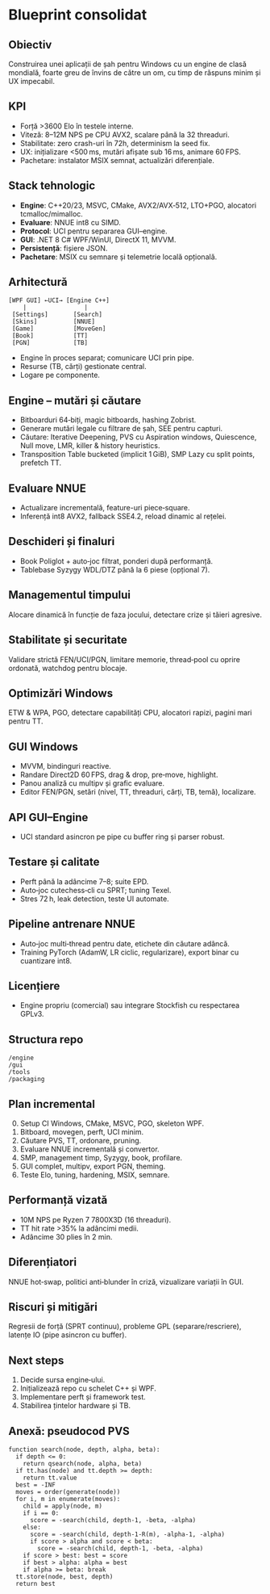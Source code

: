 # Blueprint consolidat

## Obiectiv
Construirea unei aplicații de șah pentru Windows cu un engine de clasă mondială, foarte greu de învins de către un om, cu timp de răspuns minim și UX impecabil.

## KPI
- Forță >3600 Elo în testele interne.
- Viteză: 8–12M NPS pe CPU AVX2, scalare până la 32 threaduri.
- Stabilitate: zero crash-uri în 72h, determinism la seed fix.
- UX: inițializare <500 ms, mutări afișate sub 16 ms, animare 60 FPS.
- Pachetare: instalator MSIX semnat, actualizări diferențiale.

## Stack tehnologic
- **Engine**: C++20/23, MSVC, CMake, AVX2/AVX‑512, LTO+PGO, alocatori tcmalloc/mimalloc.
- **Evaluare**: NNUE int8 cu SIMD.
- **Protocol**: UCI pentru separarea GUI–engine.
- **GUI**: .NET 8 C# WPF/WinUI, DirectX 11, MVVM.
- **Persistență**: fișiere JSON.
- **Pachetare**: MSIX cu semnare și telemetrie locală opțională.

## Arhitectură
```
[WPF GUI] ←UCI→ [Engine C++]
    |                |
 [Settings]       [Search]
 [Skins]          [NNUE]
 [Game]           [MoveGen]
 [Book]           [TT]
 [PGN]            [TB]
```
- Engine în proces separat; comunicare UCI prin pipe.
- Resurse (TB, cărți) gestionate central.
- Logare pe componente.

## Engine – mutări și căutare
- Bitboarduri 64‑biți, magic bitboards, hashing Zobrist.
- Generare mutări legale cu filtrare de șah, SEE pentru capturi.
- Căutare: Iterative Deepening, PVS cu Aspiration windows, Quiescence, Null move, LMR, killer & history heuristics.
- Transposition Table bucketed (implicit 1 GiB), SMP Lazy cu split points, prefetch TT.

## Evaluare NNUE
- Actualizare incrementală, feature-uri piece‑square.
- Inferență int8 AVX2, fallback SSE4.2, reload dinamic al rețelei.

## Deschideri și finaluri
- Book Poliglot + auto‑joc filtrat, ponderi după performanță.
- Tablebase Syzygy WDL/DTZ până la 6 piese (opțional 7).

## Managementul timpului
Alocare dinamică în funcție de faza jocului, detectare crize și tăieri agresive.

## Stabilitate și securitate
Validare strictă FEN/UCI/PGN, limitare memorie, thread‑pool cu oprire ordonată, watchdog pentru blocaje.

## Optimizări Windows
ETW & WPA, PGO, detectare capabilități CPU, alocatori rapizi, pagini mari pentru TT.

## GUI Windows
- MVVM, bindinguri reactive.
- Randare Direct2D 60 FPS, drag & drop, pre‑move, highlight.
- Panou analiză cu multipv și grafic evaluare.
- Editor FEN/PGN, setări (nivel, TT, threaduri, cărți, TB, temă), localizare.

## API GUI–Engine
- UCI standard asincron pe pipe cu buffer ring și parser robust.

## Testare și calitate
- Perft până la adâncime 7–8; suite EPD.
- Auto‑joc cutechess‑cli cu SPRT; tuning Texel.
- Stres 72 h, leak detection, teste UI automate.

## Pipeline antrenare NNUE
- Auto‑joc multi‑thread pentru date, etichete din căutare adâncă.
- Training PyTorch (AdamW, LR ciclic, regularizare), export binar cu cuantizare int8.

## Licențiere
- Engine propriu (comercial) sau integrare Stockfish cu respectarea GPLv3.

## Structura repo
```
/engine
/gui
/tools
/packaging
```

## Plan incremental
0. Setup CI Windows, CMake, MSVC, PGO, skeleton WPF.
1. Bitboard, movegen, perft, UCI minim.
2. Căutare PVS, TT, ordonare, pruning.
3. Evaluare NNUE incrementală și convertor.
4. SMP, management timp, Syzygy, book, profilare.
5. GUI complet, multipv, export PGN, theming.
6. Teste Elo, tuning, hardening, MSIX, semnare.

## Performanță vizată
- 10M NPS pe Ryzen 7 7800X3D (16 threaduri).
- TT hit rate >35% la adâncimi medii.
- Adâncime 30 plies în 2 min.

## Diferențiatori
NNUE hot‑swap, politici anti‑blunder în criză, vizualizare variații în GUI.

## Riscuri și mitigări
Regresii de forță (SPRT continuu), probleme GPL (separare/rescriere), latențe IO (pipe asincron cu buffer).

## Next steps
1. Decide sursa engine‑ului.
2. Inițializează repo cu schelet C++ și WPF.
3. Implementare perft și framework test.
4. Stabilirea țintelor hardware și TB.

## Anexă: pseudocod PVS
```
function search(node, depth, alpha, beta):
  if depth <= 0:
    return qsearch(node, alpha, beta)
  if tt.has(node) and tt.depth >= depth:
    return tt.value
  best = -INF
  moves = order(generate(node))
  for i, m in enumerate(moves):
    child = apply(node, m)
    if i == 0:
      score = -search(child, depth-1, -beta, -alpha)
    else:
      score = -search(child, depth-1-R(m), -alpha-1, -alpha)
      if score > alpha and score < beta:
        score = -search(child, depth-1, -beta, -alpha)
    if score > best: best = score
    if best > alpha: alpha = best
    if alpha >= beta: break
  tt.store(node, best, depth)
  return best
```
